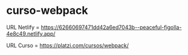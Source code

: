 # curso-webpack

URL Netlify = https://62660697471dd42a6ed7043b--peaceful-figolla-4e8c49.netlify.app/

URL Curso = https://platzi.com/cursos/webpack/